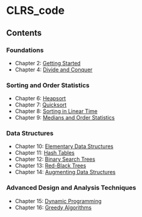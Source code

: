 # CLRS_code
## Contents
### Foundations
* Chapter 2: [Getting Started](https://github.com/wangoasis/CLRS_code/tree/master/ch_02)
* Chapter 4: [Divide and Conquer](https://github.com/wangoasis/CLRS_code/tree/master/ch_04)

### Sorting and Order Statistics
* Chapter 6: [Heapsort](https://github.com/wangoasis/CLRS_code/tree/master/ch_06)
* Chapter 7: [Quicksort](https://github.com/wangoasis/CLRS_code/tree/master/ch_07)
* Chapter 8: [Sorting in Linear Time](https://github.com/wangoasis/CLRS_code/tree/master/ch_08)
* Chapter 9: [Medians and Order Statistics](https://github.com/wangoasis/CLRS_code/tree/master/ch_09)

### Data Structures
* Chapter 10: [Elementary Data Structures](https://github.com/wangoasis/CLRS_code/tree/master/ch_10)
* Chapter 11: [Hash Tables](https://github.com/wangoasis/CLRS_code/tree/master/ch_11)
* Chapter 12: [Binary Search Trees](https://github.com/wangoasis/CLRS_code/tree/master/ch_12)
* Chapter 13: [Red-Black Trees](https://github.com/wangoasis/CLRS_code/tree/master/ch_13)
* Chapter 14: [Augmenting Data Structures](https://github.com/wangoasis/CLRS_code/tree/master/ch_14)

### Advanced Design and Analysis Techniques
* Chapter 15: [Dynamic Programming](https://github.com/wangoasis/CLRS_code/tree/master/ch_15)
* Chapter 16: [Greedy Algorithms](https://github.com/wangoasis/CLRS_code/tree/master/ch_16)
